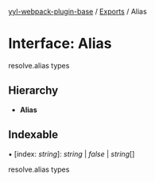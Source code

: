[yyl-webpack-plugin-base](../README.md) / [Exports](../modules.md) / Alias

# Interface: Alias

resolve.alias types

## Hierarchy

* **Alias**

## Indexable

▪ [index: *string*]: *string* \| *false* \| *string*[]

resolve.alias types
